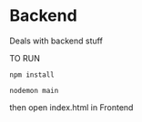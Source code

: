 # Backend
Deals with backend stuff


TO RUN

```
npm install

nodemon main
```


then open index.html in Frontend
